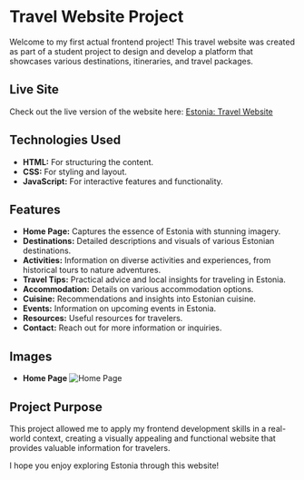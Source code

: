 # Travel Website Project

Welcome to my first actual frontend project! This travel website was created as part of a student project to design and develop a platform that showcases various destinations, itineraries, and travel packages.

## Live Site

Check out the live version of the website here: [Estonia: Travel Website](https://sapphire-clouds.github.io/travel-website/main.html)

## Technologies Used
- **HTML:** For structuring the content.
- **CSS:** For styling and layout.
- **JavaScript:** For interactive features and functionality.

## Features

- **Home Page:** Captures the essence of Estonia with stunning imagery.
- **Destinations:** Detailed descriptions and visuals of various Estonian destinations.
- **Activities:** Information on diverse activities and experiences, from historical tours to nature adventures.
- **Travel Tips:** Practical advice and local insights for traveling in Estonia.
- **Accommodation:** Details on various accommodation options.
- **Cuisine:** Recommendations and insights into Estonian cuisine.
- **Events:** Information on upcoming events in Estonia.
- **Resources:** Useful resources for travelers.
- **Contact:** Reach out for more information or inquiries.

## Images
- **Home Page**
  ![Home Page](https://github.com/user-attachments/assets/85ffae0d-1a9d-487f-b5ec-a3db5e96a73f)

## Project Purpose

This project allowed me to apply my frontend development skills in a real-world context, creating a visually appealing and functional website that provides valuable information for travelers. 

I hope you enjoy exploring Estonia through this website!
